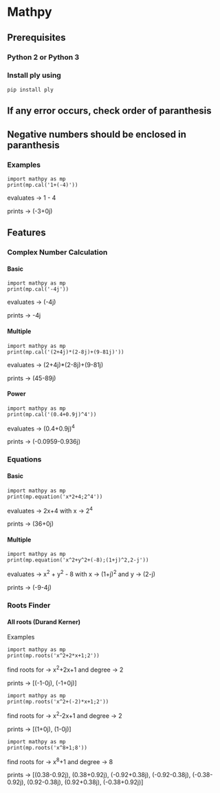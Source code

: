 # Mathpy

## Prerequisites
### Python 2 or Python 3
### Install ply using
    pip install ply

## If any error occurs, check order of paranthesis
## Negative numbers should be enclosed in paranthesis
### Examples
    import mathpy as mp
    print(mp.cal('1+(-4)'))
  evaluates -> 1 - 4
    
  prints -> (-3+0j)

## Features
### Complex Number Calculation
#### Basic
    import mathpy as mp
    print(mp.cal('-4j'))
  evaluates -> (-4j)

  prints -> -4j
#### Multiple
    import mathpy as mp
    print(mp.cal('(2+4j)*(2-8j)+(9-81j)'))
  evaluates -> (2+4j)*(2-8j)+(9-81j)

  prints -> (45-89j)
#### Power
    import mathpy as mp
    print(mp.cal('(0.4+0.9j)^4'))
  evaluates -> (0.4+0.9j)<sup>4</sup>

  prints -> (-0.0959-0.936j)

### Equations
#### Basic
    import mathpy as mp
    print(mp.equation('x*2+4;2^4'))
  evaluates -> 2x+4 with x -> 2<sup>4</sup>
                     
  prints -> (36+0j)
#### Multiple
    import mathpy as mp
    print(mp.equation('x^2+y^2+(-8);(1+j)^2,2-j'))
  evaluates -> x<sup>2</sup> + y<sup>2</sup> - 8 with x -> (1+j)<sup>2</sup> and y -> (2-j)
                     
  prints -> (-9-4j)

### Roots Finder
#### All roots (Durand Kerner)
  Examples

    import mathpy as mp
    print(mp.roots('x^2+2*x+1;2'))
  find roots for -> x<sup>2</sup>+2x+1 and degree -> 2

  prints -> [(-1-0j), (-1+0j)]

    import mathpy as mp
    print(mp.roots('x^2+(-2)*x+1;2'))
  find roots for -> x<sup>2</sup>-2x+1 and degree -> 2

  prints -> [(1+0j), (1-0j)]
  
    import mathpy as mp
    print(mp.roots('x^8+1;8'))
  find roots for -> x<sup>8</sup>+1 and degree -> 8

  prints -> [(0.38-0.92j), (0.38+0.92j), (-0.92+0.38j), (-0.92-0.38j), (-0.38-0.92j), (0.92-0.38j), (0.92+0.38j), (-0.38+0.92j)]